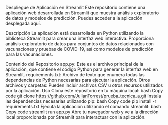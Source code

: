 Despliegue de Aplicación en Streamlit
Este repositorio contiene una aplicación web desarrollada en Streamlit que muestra análisis exploratorio de datos y modelos de predicción. Puedes acceder a la aplicación desplegada aquí.

Descripción
La aplicación está desarrollada en Python utilizando la biblioteca Streamlit para crear una interfaz web interactiva. Proporciona análisis exploratorio de datos para conjuntos de datos relacionados con vacunaciones y pruebas de COVID-19, así como modelos de predicción para las vacunaciones.

Contenido del Repositorio
app.py: Este es el archivo principal de la aplicación, que contiene el código Python para generar la interfaz web en Streamlit.
requirements.txt: Archivo de texto que enumera todas las dependencias de Python necesarias para ejecutar la aplicación.
Otros archivos y carpetas: Pueden incluir archivos CSV u otros recursos utilizados por la aplicación.
Uso
Clona este repositorio en tu máquina local:
bash
Copy code
git clone https://github.com/JulianTorrest/prueba_tecnica_a.git
Instala las dependencias necesarias utilizando pip:
bash
Copy code
pip install -r requirements.txt
Ejecuta la aplicación utilizando el comando streamlit:
bash
Copy code
streamlit run app.py
Abre tu navegador web y ve a la dirección local proporcionada por Streamlit para interactuar con la aplicación.
